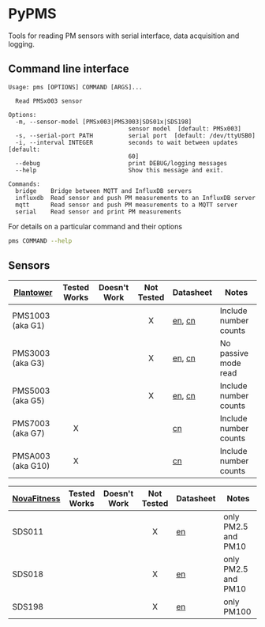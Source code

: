 # PyPMS

Tools for reading PM sensors with serial interface, data acquisition and logging.

## Command line interface

```man
Usage: pms [OPTIONS] COMMAND [ARGS]...

  Read PMSx003 sensor

Options:
  -m, --sensor-model [PMSx003|PMS3003|SDS01x|SDS198]
                                  sensor model  [default: PMSx003]
  -s, --serial-port PATH          serial port  [default: /dev/ttyUSB0]
  -i, --interval INTEGER          seconds to wait between updates  [default:
                                  60]
  --debug                         print DEBUG/logging messages
  --help                          Show this message and exit.

Commands:
  bridge    Bridge between MQTT and InfluxDB servers
  influxdb  Read sensor and push PM measurements to an InfluxDB server
  mqtt      Read sensor and push PM measurements to a MQTT server
  serial    Read sensor and print PM measurements
```

For details on a particular command and their options

```bash
pms COMMAND --help
```

## Sensors

| [Plantower][]     | Tested Works | Doesn't Work | Not Tested | Datasheet                     | Notes                 |
| ----------------- | :----------: | :----------: | :--------: | ----------------------------- | --------------------- |
| PMS1003 (aka G1)  |              |              |     X      | [en][g1_aqmd],  [cn][g1_lcsc] | Include number counts |
| PMS3003 (aka G3)  |              |              |     X      | [en][g3_aqmon], [cn][g3_lcsc] | No passive mode read  |
| PMS5003 (aka G5)  |              |              |     X      | [en][g5_aqmd],  [cn][g5_lcsc] | Include number counts |
| PMS7003 (aka G7)  |      X       |              |            | [cn][g7_lcsc]                 | Include number counts |
| PMSA003 (aka G10) |      X       |              |            | [cn][gA_lcsc]                 | Include number counts |

[plantower]: http://www.plantower.com/
[g1_aqmd]:    http://www.aqmd.gov/docs/default-source/aq-spec/resources-page/plantower-pms1003-manual_v2-5.pdf?sfvrsn=2
[g5_aqmd]:    http://www.aqmd.gov/docs/default-source/aq-spec/resources-page/plantower-pms5003-manual_v2-3.pdf?sfvrsn=2
[g3_aqmon]:   https://github.com/avaldebe/AQmon/raw/master/Documents/PMS3003_LOGOELE.pdf
[g5_aqmon]:   https://github.com/avaldebe/AQmon/raw/master/Documents/PMS5003_LOGOELE.pdf
[g1_lcsc]:    https://datasheet.lcsc.com/szlcsc/PMS1003_C89289.pdf
[g3_lcsc]:    https://datasheet.lcsc.com/szlcsc/PMS3003_C87024.pdf
[g5_lcsc]:    https://datasheet.lcsc.com/szlcsc/PMS5003_C91431.pdf
[g7_lcsc]:    https://datasheet.lcsc.com/szlcsc/PMS7003_C84815.pdf
[gA_lcsc]:    https://datasheet.lcsc.com/szlcsc/PMSA003-A_C132744.pdf

| [NovaFitness][] | Tested Works | Doesn't Work  | Not Tested | Datasheet    | Notes               |
| --------------- | :----------: | :-----------: | :--------: | ------------ | ------------------- |
| SDS011          |              |               |     X      | [en][SDS011] | only PM2.5 and PM10 |
| SDS018          |              |               |     X      | [en][SDS018] | only PM2.5 and PM10 |
| SDS198          |              |               |     X      | [en][SDS198] | only PM100          |

[NovaFitness]: http://inovafitness.com/en/a/index.html
[SDS011]: https://www-sd-nf.oss-cn-beijing.aliyuncs.com/官网下载/SDS011%20laser%20PM2.5%20sensor%20specification-V1.3.pdf
[SDS018]: https://www-sd-nf.oss-cn-beijing.aliyuncs.com/官网下载/SDS018%20Laser%20PM2.5%20Product%20Spec%20V1.5.pdf
[SDS198]: https://www-sd-nf.oss-cn-beijing.aliyuncs.com/官网下载/SDS198%20laser%20PM100%20sensor%20specification-V1.2.pdf

